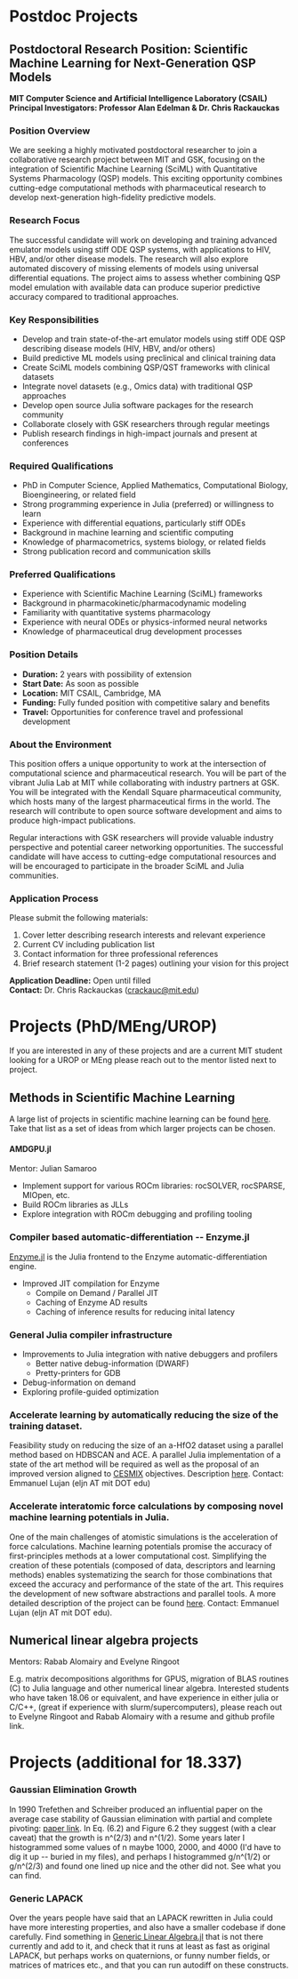 # Postdoc Projects

## Postdoctoral Research Position: Scientific Machine Learning for Next-Generation QSP Models

**MIT Computer Science and Artificial Intelligence Laboratory (CSAIL)**  
**Principal Investigators: Professor Alan Edelman & Dr. Chris Rackauckas**

### Position Overview

We are seeking a highly motivated postdoctoral researcher to join a collaborative research project between MIT and GSK, focusing on the integration of Scientific Machine Learning (SciML) with Quantitative Systems Pharmacology (QSP) models. This exciting opportunity combines cutting-edge computational methods with pharmaceutical research to develop next-generation high-fidelity predictive models.

### Research Focus

The successful candidate will work on developing and training advanced emulator models using stiff ODE QSP systems, with applications to HIV, HBV, and/or other disease models. The research will also explore automated discovery of missing elements of models using universal differential equations. The project aims to assess whether combining QSP model emulation with available data can produce superior predictive accuracy compared to traditional approaches.

### Key Responsibilities

- Develop and train state-of-the-art emulator models using stiff ODE QSP describing disease models (HIV, HBV, and/or others)
- Build predictive ML models using preclinical and clinical training data
- Create SciML models combining QSP/QST frameworks with clinical datasets
- Integrate novel datasets (e.g., Omics data) with traditional QSP approaches
- Develop open source Julia software packages for the research community
- Collaborate closely with GSK researchers through regular meetings
- Publish research findings in high-impact journals and present at conferences

### Required Qualifications

- PhD in Computer Science, Applied Mathematics, Computational Biology, Bioengineering, or related field
- Strong programming experience in Julia (preferred) or willingness to learn
- Experience with differential equations, particularly stiff ODEs
- Background in machine learning and scientific computing
- Knowledge of pharmacometrics, systems biology, or related fields
- Strong publication record and communication skills

### Preferred Qualifications

- Experience with Scientific Machine Learning (SciML) frameworks
- Background in pharmacokinetic/pharmacodynamic modeling
- Familiarity with quantitative systems pharmacology
- Experience with neural ODEs or physics-informed neural networks
- Knowledge of pharmaceutical drug development processes

### Position Details

- **Duration:** 2 years with possibility of extension
- **Start Date:** As soon as possible
- **Location:** MIT CSAIL, Cambridge, MA
- **Funding:** Fully funded position with competitive salary and benefits
- **Travel:** Opportunities for conference travel and professional development

### About the Environment

This position offers a unique opportunity to work at the intersection of computational science and pharmaceutical research. You will be part of the vibrant Julia Lab at MIT while collaborating with industry partners at GSK. You will be integrated with the Kendall Square pharmaceutical community, which hosts many of the largest pharmaceutical firms in the world. The research will contribute to open source software development and aims to produce high-impact publications.

Regular interactions with GSK researchers will provide valuable industry perspective and potential career networking opportunities. The successful candidate will have access to cutting-edge computational resources and will be encouraged to participate in the broader SciML and Julia communities.

### Application Process

Please submit the following materials:

1. Cover letter describing research interests and relevant experience
2. Current CV including publication list
3. Contact information for three professional references
4. Brief research statement (1-2 pages) outlining your vision for this project

**Application Deadline:** Open until filled  
**Contact:** Dr. Chris Rackauckas (crackauc@mit.edu)

# Projects (PhD/MEng/UROP)

If you are interested in any of these projects and are a current MIT student looking for a UROP or MEng please reach out to the mentor listed next to project.

## Methods in Scientific Machine Learning

A large list of projects in scientific machine learning can be found [here](https://sciml.ai/dev/#projects_lists). Take that list as a set of ideas from which larger projects can be chosen.

#### AMDGPU.jl
Mentor: Julian Samaroo

- Implement support for various ROCm libraries: rocSOLVER, rocSPARSE, MIOpen, etc.
- Build ROCm libraries as JLLs
- Explore integration with ROCm debugging and profiling tooling

### Compiler based automatic-differentiation -- Enzyme.jl

[Enzyme.jl](https://github.com/EnzymeAD/Enzyme.jl) is the Julia frontend to the Enzyme automatic-differentiation engine.

- Improved JIT compilation for Enzyme
  - Compile on Demand / Parallel JIT
  - Caching of Enzyme AD results
  - Caching of inference results for reducing inital latency 

### General Julia compiler infrastructure

- Improvements to Julia integration with native debuggers and profilers
  - Better native debug-information (DWARF)
  - Pretty-printers for GDB
- Debug-information on demand
- Exploring profile-guided optimization

### Accelerate learning by automatically reducing the size of the training dataset.

Feasibility study on reducing the size of an a-HfO2 dataset using a parallel method based on HDBSCAN and ACE. A parallel Julia implementation of a state of the art method will be required as well as the proposal of an improved version aligned to [CESMIX](https://computing.mit.edu/cesmix/) objectives.
Description [here](https://docs.google.com/document/d/1SWAanEWQkpsbr2lqetMO3uvdX_QK-Z7dwrgPaM1Dl0o/edit?usp=sharing). 
Contact: Emmanuel Lujan (eljn AT mit DOT edu)

### Accelerate interatomic force calculations by composing novel machine learning potentials in Julia.

One of the main challenges of atomistic simulations is the acceleration of force calculations. Machine learning potentials promise the accuracy of first-principles methods at a lower computational cost.  Simplifying the creation of these potentials (composed of data, descriptors and learning methods) enables systematizing the search for those combinations that exceed the accuracy and performance of the state of the art. This requires the development of new software abstractions and parallel tools. 
A more detailed description of the project can be found [here](https://docs.google.com/document/d/1mcZlfOULcqglCNqnCJ-ya1E39CLUircjMhfBtQhXP0k/edit?usp=sharing). 
Contact: Emmanuel Lujan (eljn AT mit DOT edu).

## Numerical linear algebra projects 
Mentors: Rabab Alomairy and Evelyne Ringoot

E.g. matrix decompositions algorithms for GPUS, migration of BLAS routines (C) to Julia language and other numerical linear algebra. Interested students who have taken 18.06 or equivalent, and have experience in either julia or C/C++, (great if experience with slurm/supercomputers), please reach out to Evelyne Ringoot and Rabab Alomairy with a resume and github profile link.

# Projects (additional for 18.337)

### Gaussian Elimination Growth

In 1990 Trefethen and Schreiber produced an influential paper on the average case stability of Gaussian elimination with partial and
complete pivoting: [paper link](https://people.maths.ox.ac.uk/trefethen/publication/PDF/1990_44.pdf). In Eq. (6.2) and Figure 6.2 they
suggest (with a clear caveat)  that the growth is n^(2/3) and n^(1/2).  Some years later I histogrammed some values of n maybe
1000, 2000, and 4000 (I'd have to dig it up -- buried in my files), and perhaps I histogrammed g/n^(1/2) or g/n^(2/3) and found
one lined up nice and the other did not.  See what you can find.

### Generic LAPACK

Over the years people have said that an LAPACK rewritten in Julia could have more interesting properties, and also have a smaller codebase
if done carefully.   Find something in [Generic Linear Algebra.jl](https://github.com/JuliaLinearAlgebra/GenericLinearAlgebra.jl) that
is not there currently and add to it, and check that it runs at least as fast as original LAPACK, but perhaps works on quaternions, or funny
number fields, or matrices of matrices etc., and that you can run autodiff on these constructs.

